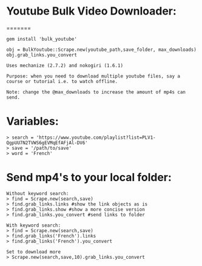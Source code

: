 # Youtube Bulk Video Downloader:
=======

```
gem install 'bulk_youtube'

obj = BulkYoutube::Scrape.new(youtube_path,save_folder, max_downloads)
obj.grab_links.you_convert
```

```
Uses mechanize (2.7.2) and nokogiri (1.6.1)

Purpose: when you need to download multiple youtube files, say a course or tutorial i.e. to watch offline. 

Note: change the @max_downloads to increase the amount of mp4s can send.

```


Variables:
==========

```
> search = 'https://www.youtube.com/playlist?list=PLV1-QgpUU7N2TVWS6gEVMqEfAFjAl-DV6'
> save = '/path/to/save'
> word = 'French'
```

Send mp4's to your local folder:
==========


```
Without keyword search:
> find = Scrape.new(search,save)
> find.grab_links.links #show the link objects as is
> find.grab_links.show #show a more concise version  
> find.grab_links.you_convert #send links to folder
```
```
With keyword search:
> find = Scrape.new(search,save)
> find.grab_links('French').links
> find.grab_links('French').you_convert
```
```
Set to download more
> Scrape.new(search,save,10).grab_links.you_convert
```